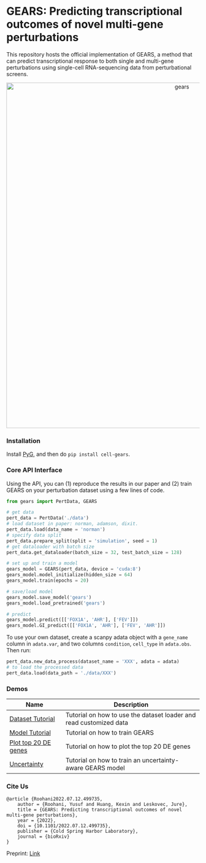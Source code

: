 # GEARS: Predicting transcriptional outcomes of novel multi-gene perturbations

This repository hosts the official implementation of GEARS, a method that can predict transcriptional response to both single and multi-gene perturbations using single-cell RNA-sequencing data from perturbational screens. 


<p align="center"><img src="https://github.com/snap-stanford/GEARS/blob/master/img/gears.png" alt="gears" width="900px" /></p>


### Installation 

Install [PyG](https://pytorch-geometric.readthedocs.io/en/latest/notes/installation.html), and then do `pip install cell-gears`.

### Core API Interface

Using the API, you can (1) reproduce the results in our paper and (2) train GEARS on your perturbation dataset using a few lines of code.

```python
from gears import PertData, GEARS

# get data
pert_data = PertData('./data')
# load dataset in paper: norman, adamson, dixit.
pert_data.load(data_name = 'norman')
# specify data split
pert_data.prepare_split(split = 'simulation', seed = 1)
# get dataloader with batch size
pert_data.get_dataloader(batch_size = 32, test_batch_size = 128)

# set up and train a model
gears_model = GEARS(pert_data, device = 'cuda:8')
gears_model.model_initialize(hidden_size = 64)
gears_model.train(epochs = 20)

# save/load model
gears_model.save_model('gears')
gears_model.load_pretrained('gears')

# predict
gears_model.predict([['FOX1A', 'AHR'], ['FEV']])
gears_model.GI_predict([['FOX1A', 'AHR'], ['FEV', 'AHR']])
```

To use your own dataset, create a scanpy adata object with a `gene_name` column in `adata.var`, and two columns `condition`, `cell_type` in `adata.obs`. Then run:

```python
pert_data.new_data_process(dataset_name = 'XXX', adata = adata)
# to load the processed data
pert_data.load(data_path = './data/XXX')
```

### Demos

| Name | Description |
|-----------------|-------------|
| [Dataset Tutorial](demo/data_tutorial.ipynb) | Tutorial on how to use the dataset loader and read customized data|
| [Model Tutorial](demo/model_tutorial.ipynb) | Tutorial on how to train GEARS |
| [Plot top 20 DE genes](demo/tutorial_plot_top20_DE.ipynb) | Tutorial on how to plot the top 20 DE genes|
| [Uncertainty](demo/tutorial_uncertainty.ipynb) | Tutorial on how to train an uncertainty-aware GEARS model |

### Cite Us

```
@article {Roohani2022.07.12.499735,
	author = {Roohani, Yusuf and Huang, Kexin and Leskovec, Jure},
	title = {GEARS: Predicting transcriptional outcomes of novel multi-gene perturbations},
	year = {2022},
	doi = {10.1101/2022.07.12.499735},
	publisher = {Cold Spring Harbor Laboratory},
	journal = {bioRxiv}
}
```
Preprint: [Link](https://www.biorxiv.org/content/10.1101/2022.07.12.499735v1)
